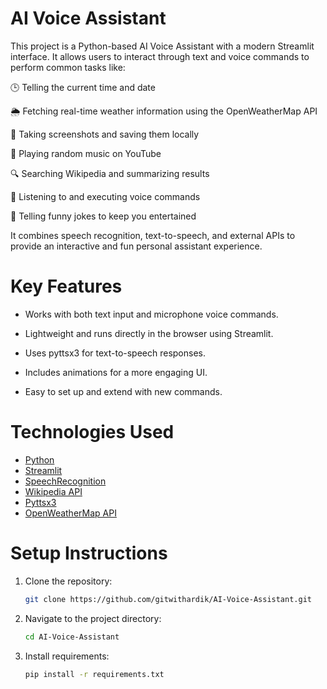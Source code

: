 # AI Voice Assistant
This project is a Python-based AI Voice Assistant with a modern Streamlit interface. It allows users to interact through text and voice commands to perform common tasks like:

🕒 Telling the current time and date

🌦 Fetching real-time weather information using the OpenWeatherMap API

📸 Taking screenshots and saving them locally

🎵 Playing random music on YouTube

🔍 Searching Wikipedia and summarizing results

🎤 Listening to and executing voice commands

🤣 Telling funny jokes to keep you entertained

It combines speech recognition, text-to-speech, and external APIs to provide an interactive and fun personal assistant experience.

# Key Features
- Works with both text input and microphone voice commands.

- Lightweight and runs directly in the browser using Streamlit.

- Uses pyttsx3 for text-to-speech responses.

- Includes animations for a more engaging UI.

- Easy to set up and extend with new commands.

# Technologies Used
- [Python](https://www.python.org/)
- [Streamlit](https://streamlit.io/)
- [SpeechRecognition](https://pypi.org/project/SpeechRecognition/)
- [Wikipedia API](https://pypi.org/project/wikipedia/)
- [Pyttsx3](https://pypi.org/project/pyttsx3/)
- [OpenWeatherMap API](https://openweathermap.org/api)

# Setup Instructions
1. Clone the repository:
   ```bash
   git clone https://github.com/gitwithardik/AI-Voice-Assistant.git
2. Navigate to the project directory:
   ```bash
   cd AI-Voice-Assistant
3. Install requirements:
   ```bash
   pip install -r requirements.txt
   
